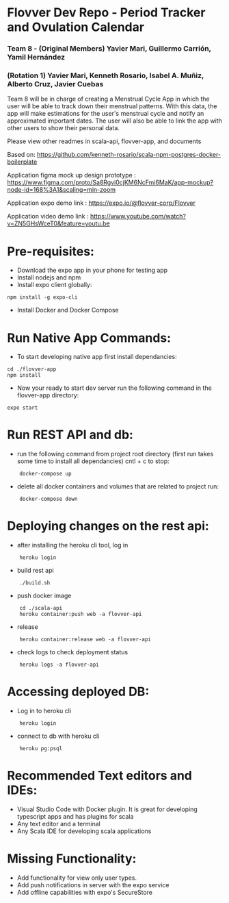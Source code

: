 # Flovver Dev Repo - Period Tracker and Ovulation Calendar
### Team 8 - (Original Members) Yavier Mari, Guillermo Carrión, Yamil Hernández 
### (Rotation 1) Yavier Mari, Kenneth Rosario, Isabel A. Muñiz, Alberto Cruz, Javier Cuebas

Team 8 will be in charge of creating a Menstrual Cycle App in which the user will 
be able to track down their menstrual patterns. With this data, the app will
make estimations for the user's menstrual cycle and notify an approximated important 
dates. The user will also be able to link the app with other users to show
their personal data.

Please view other readmes in scala-api, flovver-app, and documents

Based on: https://github.com/kenneth-rosario/scala-npm-postgres-docker-boilerplate

Application figma mock up design prototype : https://www.figma.com/proto/Sa8Rgvi0cjKM6NcFmi6MaK/app-mockup?node-id=168%3A1&scaling=min-zoom

Application expo demo link : https://expo.io/@flovver-corp/Flovver

Application video demo link : https://www.youtube.com/watch?v=ZN5GHsWceT0&feature=youtu.be 

# Pre-requisites:
* Download the expo app in your phone for testing app  
* Install nodejs and npm
* Install expo client globally:
```
npm install -g expo-cli
```
* Install Docker and Docker Compose

# Run Native App Commands:
* To start developing native app first install dependancies:
```
cd ./flovver-app
npm install
```
* Now your ready to start dev server run the following command in the flovver-app directory:
```
expo start
```

# Run REST API and db:
* run the following command from project root directory (first run takes some time to install all dependancies) cntl + c to stop:
```
    docker-compose up
```
* delete all docker containers and volumes that are related to project run:
```
    docker-compose down
```

# Deploying changes on the rest api:
* after installing the heroku cli tool, log in
```
    heroku login
```
* build rest api
```
    ./build.sh
```
* push docker image
```
    cd ./scala-api
    heroku container:push web -a flovver-api
```
* release
```
    heroku container:release web -a flovver-api
```
* check logs to check deployment status
```
    heroku logs -a flovver-api
```

# Accessing deployed DB:
* Log in to heroku cli
```
    heroku login
```
* connect to db with heroku cli
```
    heroku pg:psql
```


# Recommended Text editors and IDEs:
* Visual Studio Code with Docker plugin. It is great for developing typescript apps and has plugins for scala
* Any text editor and a terminal
* Any Scala IDE for developing scala applications


# Missing Functionality:
* Add functionality for view only user types.
* Add push notifications in server with the expo service
* Add offline capabilities with expo's SecureStore

